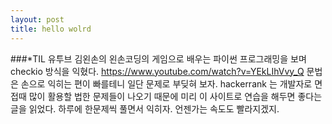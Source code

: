```yaml
---
layout: post
title: hello wolrd
---
```

###*TIL 
유투브 김왼손의 왼손코딩의 게임으로 배우는 파이썬 프로그래밍을 보며 checkio 방식을 익혔다.
https://www.youtube.com/watch?v=YEkLIhVvy_Q
문법은 손으로 익히는 편이 빠를테니 일단 문제로 부딪혀 보자. 
hackerrank 는 개발자로 면접때 많이 활용할 법한 문제들이 나오기 때문에 
미리 이 사이트로 연습을 해두면 좋다는 글을 읽었다. 
하루에 한문제씩 풀면서 익히자. 언젠가는 속도도 빨라지겠지.
